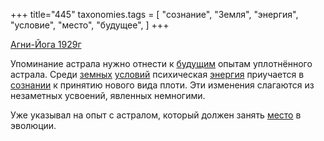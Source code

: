 +++
title="445"
taxonomies.tags = [
 "сознание",
 "Земля",
 "энергия",
 "условие",
 "место",
 "будущее",
]
+++

[Агни-Йога 1929г](/agni/1929)

Упоминание астрала нужно отнести к [будущим](/tags/будущее) опытам уплотнённого астрала. Среди [земных](/tags/Земля) [условий](/tags/условие) психическая [энергия](/tags/энергия) приучается в [сознании](/tags/сознание) к принятию нового вида плоти. Эти изменения слагаются из незаметных усвоений, явленных немногими.   

Уже указывал на опыт с астралом, который должен занять [место](/tags/место) в эволюции.